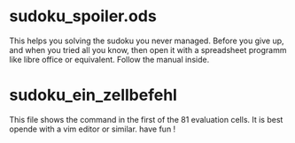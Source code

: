 # sudoku_spoiler.ods
This helps you solving the sudoku you never managed. Before you give up, and when you tried all you know, then open it with a spreadsheet programm like libre office or equivalent.
Follow the manual inside.
# sudoku_ein_zellbefehl
This file shows the command in the first of the 81 evaluation cells.
It is best opende with a vim editor or similar. 
have fun !
